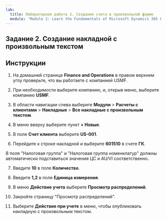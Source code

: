 ```yaml
---
lab:
  title: Лабораторная работа 2. Создание счета в произвольной форме
  module: 'Module 2: Learn the Fundamentals of Microsoft Dynamics 365 Finance'
---
```


## <a name="lab-2---create-a-free-text-invoice"></a>Задание 2. Создание накладной с произвольным текстом

## <a name="instructions"></a>Инструкции

1. На домашней странице **Finance and Operations** в правом верхнем углу проверьте, что вы работаете с компанией USMF.

2. При необходимости выберите компанию, и, открыв меню, выберите компанию **USMF**.

3. В области навигации слева выберите **Модули** > **Расчеты с клиентами** > **Накладные** > **Все накладные с произвольным текстом**.

4. В меню вверху выберите пункт **+ Новые**.

5. В поле **Счет клиента** выберите **US-001**.

6. Перейдите к строке накладной и выберите **601510** в счете **ГК**.

В поля "Налоговая группа" и "Налоговая группа номенклатур" должны автоматически подставиться значения ЦС и AU/VI соответственно.

7. Введите **10** в поле **Количество**.

8. Введите **1,2** в поле **Единица измерения**.

9. В меню **Действие учета** выберите **Просмотр распределений**. 

10. Закройте страницу "Просмотр распределений".

11. Выберите **Действие при учете** в меню, чтобы опубликовать накладную с произвольным текстом.
